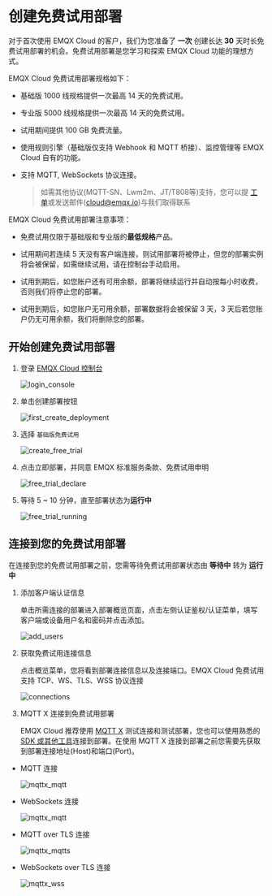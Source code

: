 # 创建免费试用部署


对于首次使用 EMQX Cloud 的客户，我们为您准备了 **一次** 创建长达 **30** 天时长免费试用部署的机会。免费试用部署是您学习和探索 EMQX Cloud 功能的理想方式。

EMQX Cloud 免费试用部署规格如下：

* 基础版 1000 线规格提供一次最高 14 天的免费试用。

* 专业版 5000 线规格提供一次最高 14 天的免费试用。

* 试用期间提供 100 GB 免费流量。

* 使用规则引擎（基础版仅支持 Webhook 和 MQTT 桥接）、监控管理等 EMQX Cloud 自有的功能。

* 支持 MQTT, WebSockets 协议连接。
  
  > 如需其他协议(MQTT-SN、Lwm2m、JT/T808等)支持，您可以提 [工单](../feature/tickets.md)或发送邮件(cloud@emqx.io)与我们取得联系


EMQX Cloud 免费试用部署注意事项：

* 免费试用仅限于基础版和专业版的**最低规格**产品。

* 试用期间若连续 5 天没有客户端连接，则试用部署将被停止，但您的部署实例将会被保留，如需继续试用，请在控制台手动启用。

* 试用到期后，如您账户还有可用余额，部署将继续运行并自动按每小时收费，否则我们将停止您的部署。

* 试用到期后，如您账户无可用余额，部署数据将会被保留 3 天，3 天后若您账户仍无可用余额，我们将删除您的部署。



## 开始创建免费试用部署

1. 登录 [EMQX Cloud 控制台](https://accounts.emqx.cn/signin?continue=https://cloud.emqx.com/console/)

   ![login_console](./_assets/login.png)

2. 单击创建部署按钮

   ![first_create_deployment](./_assets/first_create_deployment.png)

3. 选择 `基础版免费试用`

   ![create_free_trial](./_assets/create_free_trial.png)

4. 点击立即部署，并同意 EMQX 标准服务条款、免费试用申明

   ![free_trial_declare](./_assets/free_trial_declare.png)

5. 等待 5 ~ 10 分钟，直至部署状态为**运行中**
   
   ![free_trial_running](./_assets/free_trial_running.png)



## 连接到您的免费试用部署

在连接到您的免费试用部署之前，您需等待免费试用部署状态由 **等待中** 转为 **运行中**


1. 添加客户端认证信息

   单击所需连接的部署进入部署概览页面，点击左侧认证鉴权/认证菜单，填写客户端或设备用户名和密码并点击添加。
   
   ![add_users](./_assets/add_users.png)

2. 获取免费试用连接信息
   
   点击概览菜单，您将看到部署连接信息以及连接端口。EMQX Cloud 免费试用支持 TCP、WS、TLS、WSS 协议连接

   ![connections](./_assets/overview.png)

3. MQTT X 连接到免费试用部署

   EMQX Cloud 推荐使用 [MQTT X](https://mqttx.app/zh/) 测试连接和测试部署，您也可以使用熟悉的[SDK 或其他工具](../connect_to_deployments/overview.md)连接到部署。在使用 MQTT X 连接到部署之前您需要先获取到部署连接地址(Host)和端口(Port)。

  * MQTT 连接

    ![mqttx_mqtt](./_assets/mqttx_mqtt.png)
  
  * WebSockets 连接
  
    ![mqttx_mqtt](./_assets/mqttx_ws.png)
  
  * MQTT over TLS 连接
  
    ![mqttx_mqtts](./_assets/mqttx_mqtts.png)
  
  * WebSockets over TLS 连接
  
    ![mqttx_wss](./_assets/mqttx_wss.png)




